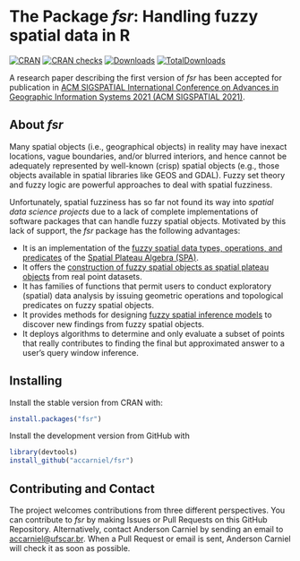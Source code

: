 # The Package _fsr_: Handling fuzzy spatial data in R

[![CRAN](https://www.r-pkg.org/badges/version/fsr)](https://cran.r-project.org/package=fsr)
[![CRAN checks](https://cranchecks.info/badges/worst/fsr)](https://cran.r-project.org/web/checks/check_results_fsr.html)
[![Downloads](https://cranlogs.r-pkg.org/badges/fsr)](https://cran.r-project.org/package=fsr)
[![TotalDownloads](https://cranlogs.r-pkg.org/badges/grand-total/fsr)](https://cran.r-project.org/package=fsr)

A research paper describing the first version of _fsr_ has been accepted for publication in [ACM SIGSPATIAL International Conference on Advances in Geographic Information Systems 2021 (ACM SIGSPATIAL 2021)](https://sigspatial2021.sigspatial.org/accepted-papers/).

## About _fsr_

Many spatial objects (i.e., geographical objects) in reality may have inexact locations, vague boundaries, and/or blurred interiors, and hence cannot be adequately represented by well-known (crisp) spatial objects (e.g., those objects available in spatial libraries like GEOS and GDAL). Fuzzy set theory and fuzzy logic are powerful approaches to deal with spatial fuzziness.

Unfortunately, spatial fuzziness has so far not found its way into *spatial data science projects* due to a lack of complete implementations of software packages that can handle fuzzy spatial objects. Motivated by this lack of support, the _fsr_ package has the following advantages:

- It is an implementation of the [fuzzy spatial data types, operations, and predicates](https://ieeexplore.ieee.org/document/7737976) of the [Spatial Plateau Algebra (SPA)](https://ieeexplore.ieee.org/document/8491565).
- It offers the [construction of fuzzy spatial objects as spatial plateau objects](https://ieeexplore.ieee.org/document/8858878) from real point datasets.
- It has families of functions that permit users to conduct exploratory (spatial) data analysis by issuing geometric operations and topological predicates on fuzzy spatial objects.
- It provides methods for designing [fuzzy spatial inference models](https://ieeexplore.ieee.org/document/8015707) to discover new findings from fuzzy spatial objects.
- It deploys algorithms to determine and only evaluate a subset of points that really contributes to finding the final but approximated answer to a user’s query window inference.

## Installing

Install the stable version from CRAN with:

```r
install.packages("fsr")
```

Install the development version from GitHub with

```r
library(devtools)
install_github("accarniel/fsr")
```

## Contributing and Contact

The project welcomes contributions from three different perspectives. You can contribute to _fsr_ by making Issues or Pull Requests on this GitHub Repository. Alternatively, contact Anderson Carniel by sending an email to accarniel@ufscar.br. When a Pull Request or email is sent, Anderson Carniel will check it as soon as possible.
